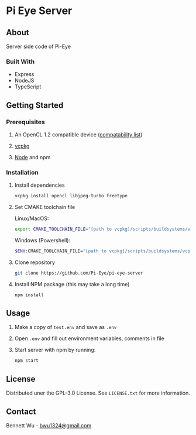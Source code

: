 # Pi Eye Server

## About

Server side code of Pi-Eye

### Built With

* Express
* NodeJS
* TypeScript

## Getting Started

### Prerequisites

1. An OpenCL 1.2 compatible device ([compatability list](https://www.khronos.org/conformance/adopters/conformant-products/opencl))

2. [vcpkg](https://vcpkg.io/en/index.html)

3. [Node](https://nodejs.org/) and npm

### Installation

1. Install dependencies
    ```sh
    vcpkg install opencl libjpeg-turbo freetype
    ```

2. Set CMAKE toolchain file

    Linux/MacOS:
      ```sh
      export CMAKE_TOOLCHAIN_FILE="[path to vcpkg]/scripts/buildsystems/vcpkg.cmake"
      ```
    Windows (Powershell):
      ```sh
      $ENV:CMAKE_TOOLCHAIN_FILE="[path to vcpkg]/scripts/buildsystems/vcpkg.cmake"
      ```

4. Clone repository
    ```sh
    git clone https://github.com/Pi-Eye/pi-eye-server

3. Install NPM package (this may take a long time)
    ```sh
    npm install
    ```

## Usage

1. Make a copy of `test.env` and save as `.env`

2. Open `.env` and fill out environment variables, comments in file

3. Start server with npm by running:
    ```sh
    npm start
    ```

## License

Distributed uner the GPL-3.0 License. See `LICENSE.txt` for more information.

## Contact

Bennett Wu - bwu1324@gmail.com